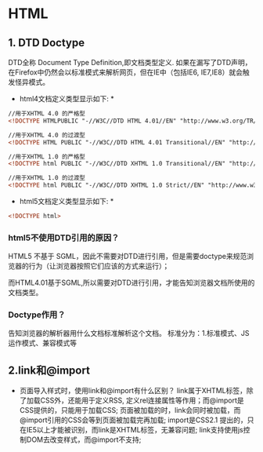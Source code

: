 # HTML
## 1. DTD Doctype 
DTD全称 Document Type Definition,即文档类型定义.
如果在漏写了DTD声明，在Firefox中仍然会以标准模式来解析网页，但在IE中（包括IE6, IE7,IE8）就会触发怪异模式。

* html4文档定义类型显示如下:  *
```html
//用于XHTML 4.0 的严格型
<!DOCTYPE HTMLPUBLIC "-//W3C//DTD HTML 4.01//EN" "http://www.w3.org/TR/html4/strict.dtd">

//用于XHTML 4.0 的过渡型
<!DOCTYPE HTML PUBLIC "-//W3C//DTD HTML 4.01 Transitional//EN" "http://www.w3.org/TR/html4/loose.dtd">

//用于XHTML 1.0 的严格型
<!DOCTYPE html PUBLIC "-//W3C//DTD XHTML 1.0 Transitional//EN" "http://www.w3.org/TR/xhtml1/DTD/xhtml1-transitional.dtd">

//用于XHTML 1.0 的过渡型
<!DOCTYPE html PUBLIC "-//W3C//DTD XHTML 1.0 Strict//EN" "http://www.w3.org/TR/xhtml1/DTD/xhtml1-strict.dtd">
```
* html5文档定义类型显示如下:  *
```html
<!DOCTYPE html>
```
### html5不使用DTD引用的原因？
HTML5 不基于 SGML，因此不需要对DTD进行引用，但是需要doctype来规范浏览器的行为（让浏览器按照它们应该的方式来运行）；

而HTML4.01基于SGML,所以需要对DTD进行引用，才能告知浏览器文档所使用的文档类型。
### Doctype作用？
告知浏览器的解析器用什么文档标准解析这个文档。
标准分为：1.标准模式、JS运作模式、兼容模式等

## 2.link和@import
- 页面导入样式时，使用link和@import有什么区别？
    link属于XHTML标签，除了加载CSS外，还能用于定义RSS, 定义rel连接属性等作用；而@import是CSS提供的，只能用于加载CSS;
    页面被加载的时，link会同时被加载，而@import引用的CSS会等到页面被加载完再加载;
    import是CSS2.1 提出的，只在IE5以上才能被识别，而link是XHTML标签，无兼容问题;
    link支持使用js控制DOM去改变样式，而@import不支持;
